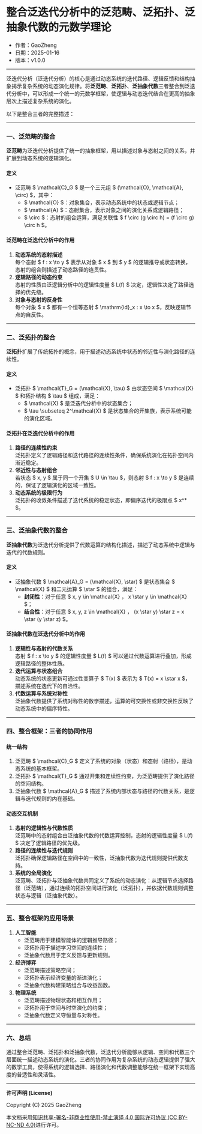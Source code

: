 # **整合泛迭代分析中的泛范畴、泛拓扑、泛抽象代数的元数学理论**

- 作者：GaoZheng
- 日期：2025-01-16
- 版本：v1.0.0

---

泛迭代分析（泛迭代分析）的核心是通过动态系统的迭代路径、逻辑反馈和结构抽象揭示复杂系统的动态演化规律。将**泛范畴**、**泛拓扑**、**泛抽象代数**三者整合到泛迭代分析中，可以形成一个统一的元数学框架，使逻辑与动态迭代结合在更高的抽象层次上描述复杂系统的演化。

以下是整合三者的完整描述：

---

### 一、泛范畴的整合
**泛范畴**为泛迭代分析提供了统一的抽象框架，用以描述对象与态射之间的关系，并扩展到动态系统的逻辑演化。

#### **定义**
- 泛范畴 $ \mathcal{C}_G $ 是一个三元组 $ (\mathcal{O}, \mathcal{A}, \circ) $，其中：
  - $ \mathcal{O} $：对象集合，表示动态系统中的状态或逻辑节点；
  - $ \mathcal{A} $：态射集合，表示对象之间的演化关系或逻辑路径；
  - $ \circ $：态射的组合运算，满足关联性 $ f \circ (g \circ h) = (f \circ g) \circ h $。

#### **泛范畴在泛迭代分析中的作用**
1. **动态系统的态射描述**  
   每个态射 $ f : x \to y $ 表示从对象 $ x $ 到 $ y $ 的逻辑推导或状态转换，态射的组合则描述了动态路径的连贯性。
2. **逻辑路径的动态约束**  
   态射的性质由泛逻辑分析中的逻辑性度量 $ L(f) $ 决定，逻辑性决定了路径选择的优先级。
3. **对象与态射的反身性**  
   每个对象 $ x $ 都有一个恒等态射 $ \mathrm{id}_x : x \to x $，反映逻辑节点的自反性。

---

### 二、泛拓扑的整合
**泛拓扑**扩展了传统拓扑的概念，用于描述动态系统中状态的邻近性与演化路径的连续性。

#### **定义**
- 泛拓扑 $ \mathcal{T}_G = (\mathcal{X}, \tau) $ 由状态空间 $ \mathcal{X} $ 和拓扑结构 $ \tau $ 组成，满足：
  - $ \mathcal{X} $ 是泛迭代分析中的状态集合；
  - $ \tau \subseteq 2^\mathcal{X} $ 是状态集合的开集族，表示系统可能的演化区域。

#### **泛拓扑在泛迭代分析中的作用**
1. **路径的连续性约束**  
   泛拓扑定义了逻辑路径和迭代路径的连续性条件，确保系统演化在拓扑空间内渐近稳定。
2. **邻近性与态射组合**  
   若状态 $ x, y $ 属于同一个开集 $ U \in \tau $，则态射 $ f : x \to y $ 是连续的，保证了逻辑演化的区域一致性。
3. **动态系统的极限行为**  
   泛拓扑的收敛条件描述了迭代系统的稳定状态，即偏序迭代的极限点 $ x^* $。

---

### 三、泛抽象代数的整合
**泛抽象代数**为泛迭代分析提供了代数运算的结构化描述，描述了动态系统中逻辑与迭代的代数规则。

#### **定义**
- 泛抽象代数 $ \mathcal{A}_G = (\mathcal{X}, \star) $ 是状态集合 $ \mathcal{X} $ 和二元运算 $ \star $ 的组合，满足：
  - **封闭性**：对于任意 $ x, y \in \mathcal{X} $，$ x \star y \in \mathcal{X} $；
  - **结合性**：对于任意 $ x, y, z \in \mathcal{X} $，$ (x \star y) \star z = x \star (y \star z) $。

#### **泛抽象代数在泛迭代分析中的作用**
1. **逻辑性与态射的代数关系**  
   态射 $ f : x \to y $ 的逻辑性度量 $ L(f) $ 可以通过代数运算进行叠加，形成逻辑路径的整体性质。
2. **迭代运算与状态组合**  
   动态系统的状态更新可通过性变算子 $ T(x) $ 表示为 $ T(x) = x \star x $，描述系统在迭代下的自洽性。
3. **代数运算与系统对称性**  
   泛抽象代数提供了系统对称性的数学描述，运算的可交换性或非交换性反映了动态系统中的偏序特性。

---

### 四、整合框架：三者的协同作用

#### **统一结构**
1. 泛范畴 $ \mathcal{C}_G $ 定义了系统的对象（状态）和态射（路径），是动态系统的基本框架。
2. 泛拓扑 $ \mathcal{T}_G $ 通过开集和连续性约束，为泛范畴提供了演化路径的空间结构。
3. 泛抽象代数 $ \mathcal{A}_G $ 描述了系统内部状态与路径的代数关系，是逻辑与迭代规则的内在基础。

#### **动态交互机制**
1. **态射的逻辑性与代数性质**  
   泛范畴中的态射组合由泛抽象代数的代数运算控制，态射的逻辑性度量 $ L(f) $ 决定了逻辑路径的优先级。
2. **路径的连续性与迭代规则**  
   泛拓扑确保逻辑路径在空间中的一致性，泛抽象代数为迭代规则提供代数支持。
3. **系统的全局演化**  
   泛范畴、泛拓扑与泛抽象代数共同定义了系统的动态演化：从逻辑节点选择路径（泛范畴），通过连续的拓扑空间进行演化（泛拓扑），并依据代数规则调整状态与逻辑（泛抽象代数）。

---

### 五、整合框架的应用场景
1. **人工智能**  
   - 泛范畴用于建模智能体的逻辑推导路径；
   - 泛拓扑用于描述学习空间的连续性；
   - 泛抽象代数用于定义反馈与更新规则。
2. **经济博弈**  
   - 泛范畴描述策略空间；
   - 泛拓扑表示经济变量的渐进演化；
   - 泛抽象代数构建策略组合与收益函数。
3. **物理系统**  
   - 泛范畴描述物理状态和相互作用；
   - 泛拓扑用于空间与时空演化的约束；
   - 泛抽象代数定义守恒量与对称性。

---

### 六、总结
通过整合泛范畴、泛拓扑和泛抽象代数，泛迭代分析能够从逻辑、空间和代数三个层面统一描述动态系统的演化。三者的协同作用为复杂系统的动态逻辑提供了强大的数学工具，使得系统的逻辑选择、路径演化和代数调整能够在统一框架下实现高度的普适性和灵活性。

---

**许可声明 (License)**

Copyright (C) 2025 GaoZheng 

本文档采用[知识共享-署名-非商业性使用-禁止演绎 4.0 国际许可协议 (CC BY-NC-ND 4.0)](https://creativecommons.org/licenses/by-nc-nd/4.0/deed.zh-Hans)进行许可。

